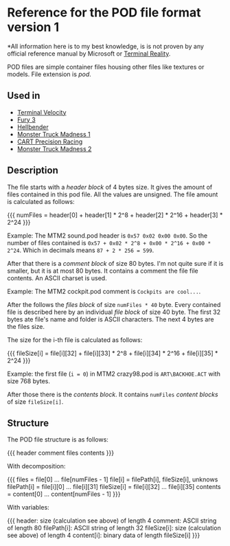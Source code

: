 # Reference for the POD file format version 1

*All information here is to my best knowledge, is is not proven by any official reference manual by Microsoft or [Terminal Reality](TerminalReality.md).

POD files are simple container files housing other files like textures or models. File extension is _pod_.

## Used in

 * [Terminal Velocity](TerminalVelocity.md)
 * [Fury 3](Fury3.md)
 * [Hellbender](Hellbender.md)
 * [Monster Truck Madness 1](MTM1.md)
 * [CART Precision Racing](CartPrecisionRacing.md)
 * [Monster Truck Madness 2](MTM2.md)

## Description

The file starts with a *header block* of 4 bytes size. It gives the amount of files contained in this pod file. All the values are unsigned.
The file amount is calculated as follows:

{{{
numFiles = header[0] + header[1] * 2^8 + header[2] * 2^16 + header[3] * 2^24
}}}

Example:
The MTM2 sound.pod header is `0x57 0x02 0x00 0x00`. So the number of files contained is `0x57 + 0x02 * 2^8 + 0x00 * 2^16 + 0x00 * 2^24`. Which in decimals means `87 + 2 * 256 = 599`.

After that there is a *comment block* of size 80 bytes. I'm not quite sure if it is smaller, but it is at most 80 bytes. It contains a comment the file file contents. An ASCII charset is used.

Example:
The MTM2 cockpit.pod comment is `Cockpits are cool...`.

After the follows the *files block* of size `numFiles * 40` byte. Every contained file is described here by an individual *file block* of size 40 byte. The first 32 bytes ate file's name and folder is ASCII characters. The next 4 bytes are the files size.

The size for the i-th file is calculated as follows:

{{{
fileSize[i] = file[i][32] + file[i][33] * 2^8 + file[i][34] * 2^16 + file[i][35] * 2^24
}}}

Example: the first file (`i = 0`) in MTM2 crazy98.pod is `ART\BACKHOE.ACT` with size 768 bytes.

After those there is the *contents block*. It contains `numFiles` *content blocks* of size `fileSize[i]`.

## Structure

The POD file structure is as follows:

{{{
header
comment
files
contents
}}}

With decomposition:

{{{
files = file[0] ... file[numFiles - 1]
file[i] = filePath[i], fileSize[i], unknows
filePath[i] = file[i][0] ... file[i][31]
fileSize[i] = file[i][32] ... file[i][35]
contents = content[0] ... content[numFiles - 1]
}}}

With variables:

{{{
header: size (calculation see above) of length 4
comment: ASCII string of length 80
filePath[i]: ASCII string of length 32
fileSize[i]: size (calculation see above) of length 4
content[i]: binary data of length fileSize[i]
}}}